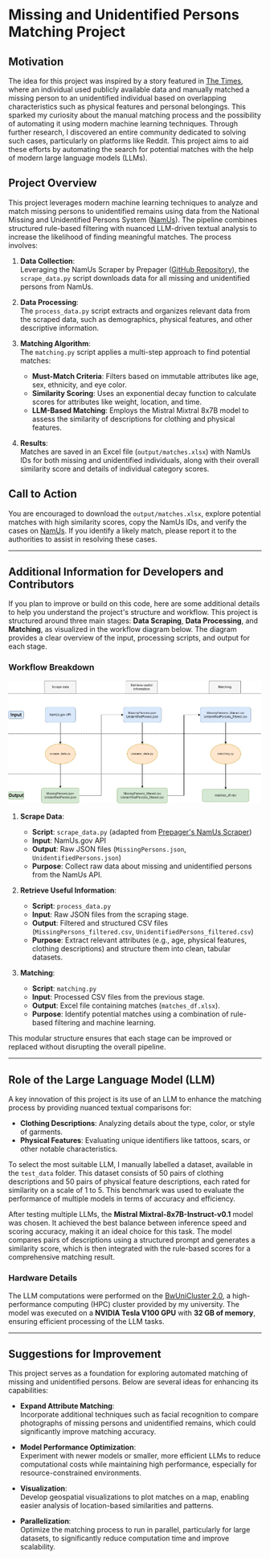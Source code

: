 # Missing and Unidentified Persons Matching Project

## Motivation

The idea for this project was inspired by a story featured in [The Times](https://archive.ph/FG948), where an individual used publicly available data and manually matched a missing person to an unidentified individual based on overlapping characteristics such as physical features and personal belongings. This sparked my curiosity about the manual matching process and the possibility of automating it using modern machine learning techniques. Through further research, I discovered an entire community dedicated to solving such cases, particularly on platforms like Reddit. This project aims to aid these efforts by automating the search for potential matches with the help of modern large language models (LLMs).

## Project Overview

This project leverages modern machine learning techniques to analyze and match missing persons to unidentified remains using data from the National Missing and Unidentified Persons System ([NamUs](https://namus.nij.ojp.gov/)). The pipeline combines structured rule-based filtering with nuanced LLM-driven textual analysis to increase the likelihood of finding meaningful matches. The process involves:

1. **Data Collection**:  
   Leveraging the NamUs Scraper by Prepager ([GitHub Repository](https://github.com/Prepager/namus-scraper)), the `scrape_data.py` script downloads data for all missing and unidentified persons from NamUs.


2. **Data Processing**:  
   The `process_data.py` script extracts and organizes relevant data from the scraped data, such as demographics, physical features, and other descriptive information.

3. **Matching Algorithm**:  
   The `matching.py` script applies a multi-step approach to find potential matches:  
   - **Must-Match Criteria**: Filters based on immutable attributes like age, sex, ethnicity, and eye color.  
   - **Similarity Scoring**: Uses an exponential decay function to calculate scores for attributes like weight, location, and time.  
   - **LLM-Based Matching**: Employs the Mistral Mixtral 8x7B model to assess the similarity of descriptions for clothing and physical features.

4. **Results**:  
   Matches are saved in an Excel file (`output/matches.xlsx`) with NamUs IDs for both missing and unidentified individuals, along with their overall similarity score and details of individual category scores.

## Call to Action

You are encouraged to download the `output/matches.xlsx`, explore potential matches with high similarity scores, copy the NamUs IDs, and verify the cases on [NamUs](https://namus.nij.ojp.gov/). If you identify a likely match, please report it to the authorities to assist in resolving these cases.

---

## Additional Information for Developers and Contributors

If you plan to improve or build on this code, here are some additional details to help you understand the project's structure and workflow. This project is structured around three main stages: **Data Scraping**, **Data Processing**, and **Matching**, as visualized in the workflow diagram below. The diagram provides a clear overview of the input, processing scripts, and output for each stage.

### Workflow Breakdown

![Workflow Diagram](image/workflow.jpg)

1. **Scrape Data**:  
   - **Script**: `scrape_data.py` (adapted from [Prepager's NamUs Scraper](https://github.com/Prepager/namus-scraper)) 
   - **Input**: NamUs.gov API  
   - **Output**: Raw JSON files (`MissingPersons.json`, `UnidentifiedPersons.json`)  
   - **Purpose**: Collect raw data about missing and unidentified persons from the NamUs API.  

2. **Retrieve Useful Information**:  
   - **Script**: `process_data.py`  
   - **Input**: Raw JSON files from the scraping stage.  
   - **Output**: Filtered and structured CSV files (`MissingPersons_filtered.csv`, `UnidentifiedPersons_filtered.csv`)  
   - **Purpose**: Extract relevant attributes (e.g., age, physical features, clothing descriptions) and structure them into clean, tabular datasets.  

3. **Matching**:  
   - **Script**: `matching.py`  
   - **Input**: Processed CSV files from the previous stage.  
   - **Output**: Excel file containing matches (`matches_df.xlsx`).  
   - **Purpose**: Identify potential matches using a combination of rule-based filtering and machine learning.  

This modular structure ensures that each stage can be improved or replaced without disrupting the overall pipeline.

---

## Role of the Large Language Model (LLM)

A key innovation of this project is its use of an LLM to enhance the matching process by providing nuanced textual comparisons for:

- **Clothing Descriptions**: Analyzing details about the type, color, or style of garments.  
- **Physical Features**: Evaluating unique identifiers like tattoos, scars, or other notable characteristics.  

To select the most suitable LLM, I manually labelled a dataset, available in the `test_data` folder. This dataset consists of 50 pairs of clothing descriptions and 50 pairs of physical feature descriptions, each rated for similarity on a scale of 1 to 5. This benchmark was used to evaluate the performance of multiple models in terms of accuracy and efficiency.

After testing multiple LLMs, the **Mistral Mixtral-8x7B-Instruct-v0.1** model was chosen. It achieved the best balance between inference speed and scoring accuracy, making it an ideal choice for this task. The model compares pairs of descriptions using a structured prompt and generates a similarity score, which is then integrated with the rule-based scores for a comprehensive matching result.

### Hardware Details

The LLM computations were performed on the [BwUniCluster 2.0](https://wiki.bwhpc.de/e/BwUniCluster2.0), a high-performance computing (HPC) cluster provided by my university. The model was executed on a **NVIDIA Tesla V100 GPU** with **32 GB of memory**, ensuring efficient processing of the LLM tasks.

---

## Suggestions for Improvement

This project serves as a foundation for exploring automated matching of missing and unidentified persons. Below are several ideas for enhancing its capabilities:

- **Expand Attribute Matching**:  
   Incorporate additional techniques such as facial recognition to compare photographs of missing persons and unidentified remains, which could significantly improve matching accuracy.

- **Model Performance Optimization**:  
   Experiment with newer models or smaller, more efficient LLMs to reduce computational costs while maintaining high performance, especially for resource-constrained environments.

- **Visualization**:  
   Develop geospatial visualizations to plot matches on a map, enabling easier analysis of location-based similarities and patterns.

- **Parallelization**:  
   Optimize the matching process to run in parallel, particularly for large datasets, to significantly reduce computation time and improve scalability.
